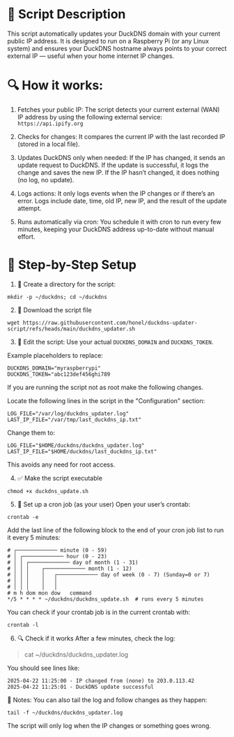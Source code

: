 # 📝 Script Description
This script automatically updates your DuckDNS domain with your current public IP address. It is designed to run on a Raspberry Pi (or any Linux system) and ensures your DuckDNS hostname always points to your correct external IP — useful when your home internet IP changes.

# 🔍 How it works:
1. Fetches your public IP:  The script detects your current external (WAN) IP address by using the following external service:
```https://api.ipify.org```

2. Checks for changes:
It compares the current IP with the last recorded IP (stored in a local file).

3. Updates DuckDNS only when needed:
If the IP has changed, it sends an update request to DuckDNS. If the update is successful, it logs the change and saves the new IP. If the IP hasn’t changed, it does nothing (no log, no update).

4. Logs actions: 
It only logs events when the IP changes or if there’s an error. Logs include date, time, old IP, new IP, and the result of the update attempt.

5. Runs automatically via cron: 
You schedule it with cron to run every few minutes, keeping your DuckDNS address up-to-date without manual effort.

# 🧰 Step-by-Step Setup
1. 📁 Create a directory for the script:
```
mkdir -p ~/duckdns; cd ~/duckdns
```

2. 📝 Download the script file
```
wget https://raw.githubusercontent.com/honel/duckdns-updater-script/refs/heads/main/duckdns_updater.sh
```

3. 📂 Edit the script:
Use your actual `DUCKDNS_DOMAIN` and `DUCKDNS_TOKEN`.

Example placeholders to replace:
```
DUCKDNS_DOMAIN="myraspberrypi"
DUCKDNS_TOKEN="abc123def456ghi789
```
  
If you are running the script not as root make the following changes.

Locate the following lines in the script in the "Configuration" section:
```
LOG_FILE="/var/log/duckdns_updater.log"
LAST_IP_FILE="/var/tmp/last_duckdns_ip.txt"
```

Change them to:
```
LOG_FILE="$HOME/duckdns/duckdns_updater.log"
LAST_IP_FILE="$HOME/duckdns/last_duckdns_ip.txt"
```

This avoids any need for root access.

4. ✅ Make the script executable
```
chmod +x duckdns_update.sh
```

5. 🔁 Set up a cron job (as your user)
Open your user’s crontab:
```
crontab -e
```

Add the last line of the following block to the end of your cron job list to run it every 5 minutes:
```
# ┌───────────── minute (0 - 59)
# │ ┌───────────── hour (0 - 23)
# │ │ ┌───────────── day of month (1 - 31)
# │ │ │    ┌───────────── month (1 - 12)
# │ │ │    │   ┌───────────── day of week (0 - 7) (Sunday=0 or 7)
# │ │ │    │   │
# │ │ │    │   │
# m h dom mon dow   command
*/5 * * * * ~/duckdns/duckdns_update.sh  # runs every 5 minutes
```
You can check if your crontab job is in the current crontab with:
```
crontab -l
```

6. 🔍 Check if it works
After a few minutes, check the log:
> cat ~/duckdns/duckdns_updater.log

You should see lines like:
```
2025-04-22 11:25:00 - IP changed from (none) to 203.0.113.42
2025-04-22 11:25:01 - DuckDNS update successful
```

🧠 Notes:
You can also tail the log and follow changes as they happen:
```
tail -f ~/duckdns/duckdns_updater.log
```

The script will only log when the IP changes or something goes wrong.
